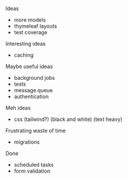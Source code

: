Ideas
- more models
- thymeleaf layouts
- test coverage

Interesting ideas
- caching

Maybe useful ideas
- background jobs
- tests
- message queue
- authentication

Meh ideas
- css (tailwind?) (black and white) (text heavy)

Frustrating waste of time
- migrations

Done
- scheduled tasks
- form validation